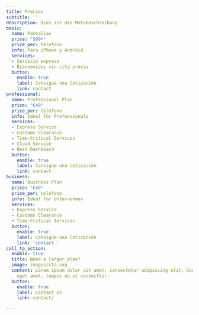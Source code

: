 ```yaml
---
title: Precios
subtitle: ''
description: Dies ist die Metabeschreibung
basic:
  name: Pantallas
  price: "$99+"
  price_per: teléfono
  info: Para iPhone y Android
  services:
  - Servicio expreso
  - Bienvenidos sin cita previa
  button:
    enable: true
    label: Consigue una Cotización
    link: contact
professional:
  name: Professional Plan
  price: "€49"
  price_per: teléfono
  info: Ideal für Professionals
  services:
  - Express Service
  - Customs Clearance
  - Time-Critical Services
  - Cloud Service
  - Best Dashboard
  button:
    enable: true
    label: Consigue una cotización
    link: contact
business:
  name: Business Plan
  price: "€49"
  price_per: teléfono
  info: Ideal für Unternehmen
  services:
  - Express Service
  - Customs Clearance
  - Time-Critical Services
  button:
    enable: true
    label: Consigue una Cotización
    link: 'contact '
call_to_action:
  enable: true
  title: Need a larger plan?
  image: images/cta.svg
  content: Lorem ipsum dolor sit amet, consectetur adipiscing elit. Consequat tristique
    eget amet, tempus eu at consecttur.
  button:
    enable: true
    label: Contact Us
    link: contact/

---
```

